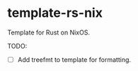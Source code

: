 # template-rs-nix

Template for Rust on NixOS.

TODO:

- [ ] Add treefmt to template for formatting.
